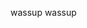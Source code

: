 wassup wassup

<!--
[![Anurag's GitHub stats](https://github-readme-stats.vercel.app/api?username=koh-jx&theme=radical)](https://github.com/koh-jx/github-readme-stats)
**koh-jx/koh-jx** is a ✨ _special_ ✨ repository because its `README.md` (this file) appears on your GitHub profile.

Here are some ideas to get you started:

- 🔭 I’m currently working on ...
- 🌱 I’m currently learning ...
- 👯 I’m looking to collaborate on ...
- 🤔 I’m looking for help with ...
- 💬 Ask me about ...
- 📫 How to reach me: ...
- 😄 Pronouns: ...
- ⚡ Fun fact: ...
-->
